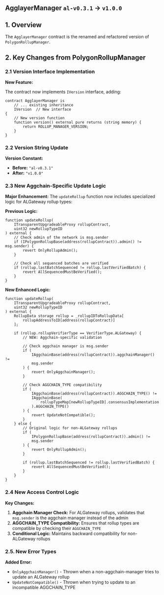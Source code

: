 ## AgglayerManager `al-v0.3.1` → `v1.0.0`

## 1. Overview

The `AgglayerManager` contract is the renamed and refactored version of `PolygonRollupManager`.

## 2. Key Changes from PolygonRollupManager

### 2.1 Version Interface Implementation

**New Feature:**

The contract now implements `IVersion` interface, adding:

```solidity
contract AgglayerManager is
    // ... existing inheritance
    IVersion  // New interface
{
    // New version function
    function version() external pure returns (string memory) {
        return ROLLUP_MANAGER_VERSION;
    }
}
```

### 2.2 Version String Update

**Version Constant:**
- **Before:** `"al-v0.3.1"`
- **After:** `"v1.0.0"`

### 2.3 New Aggchain-Specific Update Logic

**Major Enhancement:** The `updateRollup` function now includes specialized logic for ALGateway rollup types:

**Previous Logic:**
```solidity
function updateRollup(
    ITransparentUpgradeableProxy rollupContract,
    uint32 newRollupTypeID
) external {
    // Check admin of the network is msg.sender
    if (IPolygonRollupBase(address(rollupContract)).admin() != msg.sender) {
        revert OnlyRollupAdmin();
    }

    // Check all sequenced batches are verified
    if (rollup.lastBatchSequenced != rollup.lastVerifiedBatch) {
        revert AllSequencedMustBeVerified();
    }
}
```

**New Enhanced Logic:**
```solidity
function updateRollup(
    ITransparentUpgradeableProxy rollupContract,
    uint32 newRollupTypeID
) external {
    RollupData storage rollup = _rollupIDToRollupData[
        rollupAddressToID[address(rollupContract)]
    ];

    if (rollup.rollupVerifierType == VerifierType.ALGateway) {
        // NEW: Aggchain-specific validation
        
        // Check aggchain manager is msg.sender
        if (
            IAggchainBase(address(rollupContract)).aggchainManager() !=
            msg.sender
        ) {
            revert OnlyAggchainManager();
        }

        // Check AGGCHAIN_TYPE compatibility
        if (
            IAggchainBase(address(rollupContract)).AGGCHAIN_TYPE() !=
            IAggchainBase(
                rollupTypeMap[newRollupTypeID].consensusImplementation
            ).AGGCHAIN_TYPE()
        ) {
            revert UpdateNotCompatible();
        }
    } else {
        // Original logic for non-ALGateway rollups
        if (
            IPolygonRollupBase(address(rollupContract)).admin() !=
            msg.sender
        ) {
            revert OnlyRollupAdmin();
        }

        if (rollup.lastBatchSequenced != rollup.lastVerifiedBatch) {
            revert AllSequencedMustBeVerified();
        }
    }
}
```

### 2.4 New Access Control Logic

**Key Changes:**

1. **Aggchain Manager Check:** For ALGateway rollups, validates that `msg.sender` is the aggchain manager instead of the admin
2. **AGGCHAIN_TYPE Compatibility:** Ensures that rollup types are compatible by checking their `AGGCHAIN_TYPE`
3. **Conditional Logic:** Maintains backward compatibility for non-ALGateway rollups

### 2.5. New Error Types

**Added Error:**

- `OnlyAggchainManager()` - Thrown when a non-aggchain-manager tries to update an ALGateway rollup
- `UpdateNotCompatible()` - Thrown when trying to update to an incompatible AGGCHAIN_TYPE

